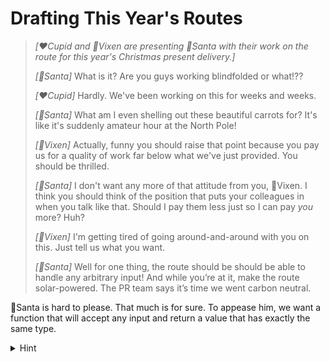 # Drafting This Year's Routes

> _[❤️Cupid and 🌟Vixen are presenting 🎅Santa with their work on the route for this year's Christmas present delivery.]_
>
> _[🎅Santa]_ What is it? Are you guys working blindfolded or what!??
>
> _[❤️Cupid]_ Hardly. We've been working on this for weeks and weeks.
>
> _[🎅Santa]_ What am I even shelling out these beautiful carrots for? It's like it's suddenly amateur hour at the North Pole!
>
> _[🌟Vixen]_ Actually, funny you should raise that point because you pay us for a quality of work far below what we've just provided. You should be thrilled.
>
> _[🎅Santa]_ I don't want any more of that attitude from you, 🌟Vixen. I think you should think of the position that puts your colleagues in when you talk like that. Should I pay them less just so I can pay _you_ more? Huh?
>
> _[🌟Vixen]_ I'm getting tired of going around-and-around with you on this. Just tell us what you want.
>
> _[🎅Santa]_ Well for one thing, the route should be should be able to handle any arbitrary input! And while you’re at it, make the route solar-powered. The PR team says it’s time we went carbon neutral.

🎅Santa is hard to please. That much is for sure. To appease him, we want a function that will accept any input and return a value that has exactly the same type.

<details>
  <summary>Hint</summary>

You need to find some way to pass this function a _parameter_ which is, itself, a type. There's a generic and general purpose syntax for doing this. Are you familiar with it?

</details>
